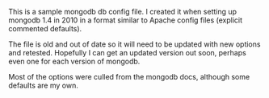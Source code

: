 This is a sample mongodb db config file.  I created it when setting up mongodb 1.4 in 2010 in a format similar to Apache config files (explicit commented defaults).

The file is old and out of date so it will need to be updated with new options and retested.  Hopefully I can get an updated version out soon, perhaps even one for each version of mongodb.

Most of the options were culled from the mongodb docs, although some defaults are my own.



